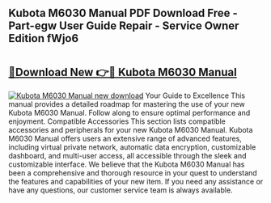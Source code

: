 ## Kubota M6030 Manual PDF Download Free - Part-egw User Guide Repair - Service Owner Edition fWjo6

# <h2><a href="http://bc88170.oget.top/?id=Kubota+M6030+Manual">🔗Download New 👉🔴 Kubota M6030 Manual</a></h2>

[![Kubota M6030 Manual new download](https://i.imgur.com/5g1atiW.png)](http://bc88170.oget.top/?id=Kubota+M6030+Manual)
Your Guide to Excellence This manual provides a detailed roadmap for mastering the use of your new Kubota M6030 Manual. Follow along to ensure optimal performance and enjoyment. Compatible Accessories This section lists compatible accessories and peripherals for your new Kubota M6030 Manual. Kubota M6030 Manual offers users an extensive range of advanced features, including virtual private network, automatic data encryption, customizable dashboard, and multi-user access, all accessible through the sleek and customizable interface. We believe that the Kubota M6030 Manual has been a comprehensive and thorough resource in your quest to understand the features and capabilities of your new item. If you need any assistance or have any questions, our customer service team is always available.
